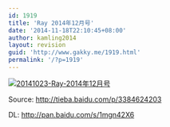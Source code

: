 ```yaml
---
id: 1919
title: 'Ray 2014年12月号'
date: '2014-11-18T22:10:45+08:00'
author: kamling2014
layout: revision
guid: 'http://www.gakky.me/1919.html'
permalink: '/?p=1919'
---
```


[![20141023-Ray-2014年12月号](http://www.yui-aragaki.org/wp-content/uploads/2014/11/20141023-Ray-2014年12月号.jpg)](http://www.yui-aragaki.org/wp-content/uploads/2014/11/20141023-Ray-2014年12月号.jpg)

Source: <http://tieba.baidu.com/p/3384624203>

DL: <http://pan.baidu.com/s/1mgn42X6>